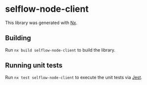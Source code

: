 # selflow-node-client

This library was generated with [Nx](https://nx.dev).

## Building

Run `nx build selflow-node-client` to build the library.

## Running unit tests

Run `nx test selflow-node-client` to execute the unit tests via [Jest](https://jestjs.io).
